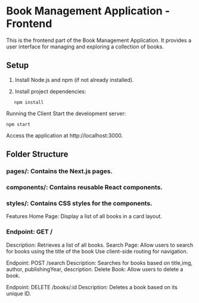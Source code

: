 # Book Management Application - Frontend

This is the frontend part of the Book Management Application. It provides a user interface for managing and exploring a collection of books.

## Setup

1. Install Node.js and npm (if not already installed).

2. Install project dependencies:
```
   npm install
```
Running the Client
Start the development server:
```
npm start
```
Access the application at http://localhost:3000.

## Folder Structure
### pages/: Contains the Next.js pages.
### components/: Contains reusable React components.
### styles/: Contains CSS styles for the components.
Features
Home Page:
Display  a list of all books in a card layout.

### Endpoint: GET /
Description: Retrieves a  list of all books.
Search Page:
Allow users to search for books using the title of the book
Use client-side routing for navigation.

Endpoint: POST /search
Description: Searches for books based on title,img, author, publishingYear, description.
Delete Book:
Allow users to delete a book.

Endpoint: DELETE /books/:id
Description: Deletes a book based on its unique ID.
